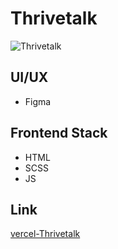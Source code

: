 # Thrivetalk

![Thrivetalk](https://kept.com.ua/core/cache/plugins/imageviewer/51475/e984ffe0c4b9fcc4e24771c86efbfa3300a10884a78828201fa5f0eb010e30b0/1100x1100_cropped.jpg)

## UI/UX

- Figma

## Frontend Stack

- HTML
- SCSS
- JS

## Link

[vercel-Thrivetalk](https://thrivetalk-theta.vercel.app)
